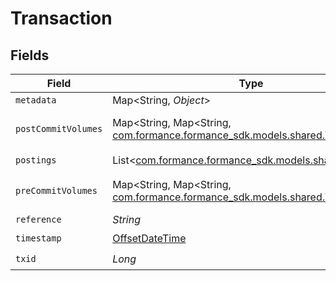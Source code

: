 # Transaction


## Fields

| Field                                                                                                                 | Type                                                                                                                  | Required                                                                                                              | Description                                                                                                           | Example                                                                                                               |
| --------------------------------------------------------------------------------------------------------------------- | --------------------------------------------------------------------------------------------------------------------- | --------------------------------------------------------------------------------------------------------------------- | --------------------------------------------------------------------------------------------------------------------- | --------------------------------------------------------------------------------------------------------------------- |
| `metadata`                                                                                                            | Map<String, *Object*>                                                                                                 | :heavy_minus_sign:                                                                                                    | N/A                                                                                                                   |                                                                                                                       |
| `postCommitVolumes`                                                                                                   | Map<String, Map<String, [com.formance.formance_sdk.models.shared.Volume](../../models/shared/Volume.md)>>             | :heavy_minus_sign:                                                                                                    | N/A                                                                                                                   | {"orders:1":{"USD":{"input":100,"output":10,"balance":90}},"orders:2":{"USD":{"input":100,"output":10,"balance":90}}} |
| `postings`                                                                                                            | List<[com.formance.formance_sdk.models.shared.Posting](../../models/shared/Posting.md)>                               | :heavy_check_mark:                                                                                                    | N/A                                                                                                                   |                                                                                                                       |
| `preCommitVolumes`                                                                                                    | Map<String, Map<String, [com.formance.formance_sdk.models.shared.Volume](../../models/shared/Volume.md)>>             | :heavy_minus_sign:                                                                                                    | N/A                                                                                                                   | {"orders:1":{"USD":{"input":100,"output":10,"balance":90}},"orders:2":{"USD":{"input":100,"output":10,"balance":90}}} |
| `reference`                                                                                                           | *String*                                                                                                              | :heavy_minus_sign:                                                                                                    | N/A                                                                                                                   | ref:001                                                                                                               |
| `timestamp`                                                                                                           | [OffsetDateTime](https://docs.oracle.com/javase/8/docs/api/java/time/OffsetDateTime.html)                             | :heavy_check_mark:                                                                                                    | N/A                                                                                                                   |                                                                                                                       |
| `txid`                                                                                                                | *Long*                                                                                                                | :heavy_check_mark:                                                                                                    | N/A                                                                                                                   |                                                                                                                       |